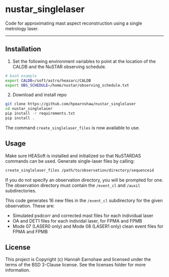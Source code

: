 # nustar_singlelaser
Code for approximating mast aspect reconstruction using a single metrology laser.

---------------------------------------------------------------------------------

Installation
------------

1. Set the following environment variables to point at the location of the CALDB and the NuSTAR observing schedule.

```bash
# bash example
export CALDB=/soft/astro/heasarc/CALDB
export OBS_SCHEDULE=/home/nustar/observing_schedule.txt
```

2. Download and install repo

```bash
git clone https://github.com/hpearnshaw/nustar_singlelaser
cd nustar_singlelaser
pip install -r requirements.txt
pip install .
```

The command `create_singlelaser_files` is now available to use.

Usage
-------

Make sure HEASoft is installed and initialized so that NuSTARDAS commands can be used. Generate single-laser files by calling: 

```bash
create_singlelaser_files /path/to/observation/directory/sequenceid
```

If you do not specify an observation directory, you will be prompted for one. The observation directory must contain the `/event_cl` and `/auxil` subdirectories. 

This code generates 16 new files in the `/event_cl` subdirectory for the given observation. These are:
* Simulated psdcorr and corrected mast files for each individual laser
* OA and DET1 files for each individal laser, for FPMA and FPMB
* Mode 07 (LASER0 only) and Mode 08 (LASER1 only) clean event files for FPMA and FPMB

License
-------

This project is Copyright (c) Hannah Earnshaw and licensed under
the terms of the BSD 3-Clause license. See the licenses folder for
more information.
